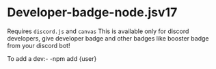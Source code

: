 # Developer-badge-node.jsv17
Requires `discord.js` and `canvas`
This is available only for discord developers, give developer badge and other badges like booster badge from your discord bot!

To add a dev:-
-npm add {user}

